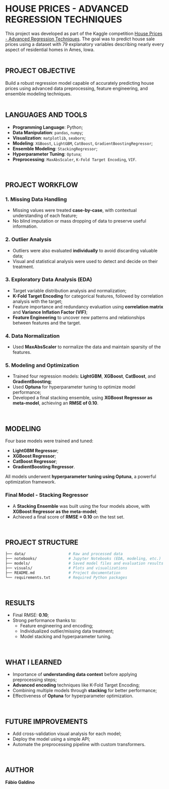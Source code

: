 # **HOUSE PRICES - ADVANCED REGRESSION TECHNIQUES**

This project was developed as part of the Kaggle competition [House Prices - Advanced Regression Techniques](https://www.kaggle.com/competitions/house-prices-advanced-regression-techniques). The goal was to predict house sale prices using a dataset with 79 explanatory variables describing nearly every aspect of residential homes in Ames, Iowa.
<br>
<br>

## **PROJECT OBJECTIVE**

Build a robust regression model capable of accurately predicting house prices using advanced data preprocessing, feature engineering, and ensemble modeling techniques.
<br>
<br>

## **LANGUAGES AND TOOLS**

- **Programming Language**: Python;
- **Data Manipulation**: `pandas`, `numpy`;
- **Visualization**: `matplotlib`, `seaborn`;
- **Modeling**: `XGBoost`, `LightGBM`, `CatBoost`, `GradientBoostingRegressor`;
- **Ensemble Modeling**: `StackingRegressor`;
- **Hyperparameter Tuning**: `Optuna`;
- **Preprocessing**: `MaxAbsScaler`, `K-Fold Target Encoding`, `VIF`.
<br>

## **PROJECT WORKFLOW**

### 1. Missing Data Handling
- Missing values were treated **case-by-case**, with contextual understanding of each feature;
- No blind imputation or mass dropping of data to preserve useful information.

### 2. Outlier Analysis
- Outliers were also evaluated **individually** to avoid discarding valuable data;
- Visual and statistical analysis were used to detect and decide on their treatment.

### 3. Exploratory Data Analysis (EDA)
- Target variable distribution analysis and normalization;
- **K-Fold Target Encoding** for categorical features, followed by correlation analysis with the target;
- Feature importance and redundancy evaluation using **correlation matrix** and **Variance Inflation Factor (VIF)**;
- **Feature Engineering** to uncover new patterns and relationships between features and the target.

### 4. Data Normalization
- Used **MaxAbsScaler** to normalize the data and maintain sparsity of the features.

### 5. Modeling and Optimization
- Trained four regression models: **LightGBM**, **XGBoost**, **CatBoost**, and **GradientBoosting**;
- Used **Optuna** for hyperparameter tuning to optimize model performance;
- Developed a final stacking ensemble, using **XGBoost Regressor as meta-model**, achieving an **RMSE of 0.10**.
<br>

## **MODELING**

Four base models were trained and tuned:

- **LightGBM Regressor**;
- **XGBoost Regressor**;
- **CatBoost Regressor**;
- **GradientBoosting Regressor**.

All models underwent **hyperparameter tuning using Optuna**, a powerful optimization framework.

### Final Model - Stacking Regressor
- A **Stacking Ensemble** was built using the four models above, with **XGBoost Regressor as the meta-model**;
- Achieved a final score of **RMSE = 0.10** on the test set.
<br>

## **PROJECT STRUCTURE**

```bash
├── data/                   # Raw and processed data
├── notebooks/              # Jupyter Notebooks (EDA, modeling, etc.)
├── models/                 # Saved model files and evaluation results
├── visuals/                # Plots and visualizations
├── README.md               # Project documentation
└── requirements.txt        # Required Python packages
```
<br>

## **RESULTS**

- Final RMSE: **0.10**;
- Strong performance thanks to:
  - Feature engineering and encoding;
  - Individualized outlier/missing data treatment;
  - Model stacking and hyperparameter tuning.
<br>

## **WHAT I LEARNED**

- Importance of **understanding data context** before applying preprocessing steps;
- **Advanced encoding** techniques like K-Fold Target Encoding;
- Combining multiple models through **stacking** for better performance;
- Effectiveness of **Optuna** for hyperparameter optimization.
<br>

## **FUTURE IMPROVEMENTS**

- Add cross-validation visual analysis for each model;
- Deploy the model using a simple API;
- Automate the preprocessing pipeline with custom transformers.
<br>

## **AUTHOR**

**Fábio Galdino**
